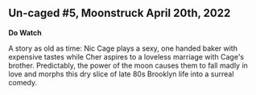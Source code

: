 Un-caged #5, Moonstruck April 20th, 2022
----------------------------------------

**Do Watch**

A story as old as time:
Nic Cage plays a sexy, one handed baker with expensive tastes while Cher aspires to a loveless marriage with Cage's brother.
Predictably, the power of the moon causes them to fall madly in love and morphs this dry slice of late 80s Brooklyn life into a surreal comedy.
